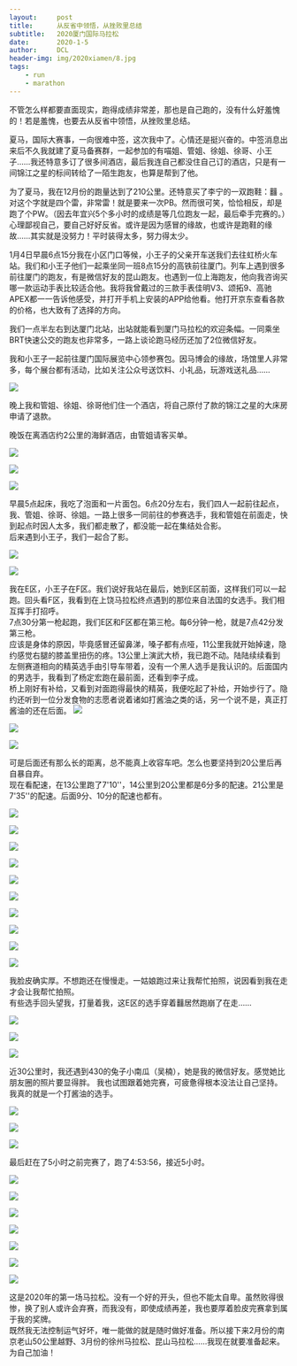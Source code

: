 ```yaml
---
layout:     post
title:      从反省中领悟，从挫败里总结
subtitle:   2020厦门国际马拉松
date:       2020-1-5
author:     DCL
header-img: img/2020xiamen/8.jpg
tags:
    - run
    - marathon
---
```

不管怎么样都要直面现实，跑得成绩非常差，那也是自己跑的，没有什么好羞愧的！若是羞愧，也要去从反省中领悟，从挫败里总结。

夏马，国际大赛事，一向很难中签，这次我中了。心情还是挺兴奋的。中签消息出来后不久我就建了夏马备赛群，一起参加的有喵姐、管姐、徐姐、徐哥、小王子……我还特意多订了很多间酒店，最后我连自己都没住自己订的酒店，只是有一间锦江之星的标间转给了一陌生跑友，也算是帮到了他。

为了夏马，我在12月份的跑量达到了210公里。还特意买了李宁的一双跑鞋：䨻 。对这个字就是四个雷，非常雷！就是要来一次PB。然而很可笑，恰恰相反，却是跑了个PW。（因去年宜兴5个多小时的成绩是等几位跑友一起，最后牵手完赛的。）心理鄙视自己，要自己好好反省。或许是因为感冒的缘故，也或许是跑鞋的缘故……其实就是没努力！平时装得太多，努力得太少。

1月4日早晨6点15分我在小区门口等候，小王子的父亲开车送我们去往虹桥火车站。我们和小王子他们一起乘坐同一班8点15分的高铁前往厦门。列车上遇到很多前往厦门的跑友，有是微信好友的昆山跑友。也遇到一位上海跑友，他向我咨询买哪一款运动手表比较适合他。我将我曾戴过的三款手表佳明V3、颂拓9、高驰APEX都一一告诉他感受，并打开手机上安装的APP给他看。他打开京东查看各款的价格，也大致有了选择的方向。

我们一点半左右到达厦门北站，出站就能看到厦门马拉松的欢迎条幅。一同乘坐BRT快速公交的跑友也非常多，一路上谈论跑马经历还加了2位微信好友。

我和小王子一起前往厦门国际展览中心领参赛包。因马博会的缘故，场馆里人非常多，每个展台都有活动，比如关注公众号送饮料、小礼品，玩游戏送礼品……

![](http://daichunlei.com/img/2020xiamen/1.jpg)

晚上我和管姐、徐姐、徐哥他们住一个酒店，将自己原付了款的锦江之星的大床房申请了退款。

晚饭在离酒店约2公里的海鲜酒店，由管姐请客买单。

![](http://daichunlei.com/img/2020xiamen/2.jpg)

![](http://daichunlei.com/img/2020xiamen/3.jpg)

![](http://daichunlei.com/img/2020xiamen/4.jpg)

早晨5点起床，我吃了泡面和一片面包。6点20分左右，我们四人一起前往起点，我、管姐、徐哥、徐姐。一路上很多一同前往的参赛选手，我和管姐在前面走，快到起点时因人太多，我们都走散了，都没能一起在集结处合影。  
后来遇到小王子，我们一起合了影。

![](http://daichunlei.com/img/2020xiamen/5.jpg) 

![](http://daichunlei.com/img/2020xiamen/6.jpg)

我在E区，小王子在F区。我们说好我站在最后，她到E区前面，这样我们可以一起跑。回头看F区，我看到在上饶马拉松终点遇到的那位来自法国的女选手。我们相互挥手打招呼。  
7点30分第一枪起跑，我们E区和F区都在第三枪。每6分钟一枪，就是7点42分发第三枪。  
应该是身体的原因，毕竟感冒还留鼻涕，嗓子都有点哑，11公里我就开始掉速，隐约感觉右腿的膝盖里扭伤的疼。13公里上演武大桥，我已跑不动。陆陆续续看到左侧赛道相向的精英选手由引导车带着，没有一个黑人选手是我认识的。后面国内的男选手，我看到了杨定宏跑在最前面，还看到李子成。   
桥上刚好有补给，又看到对面跑得最快的精英，我便吃起了补给，开始步行了。隐约还听到一位分发食物的志愿者说着诸如打酱油之类的话，另一个说不是，真正打酱油的还在后面。
![](http://daichunlei.com/img/2020xiamen/7.jpg)

![](http://daichunlei.com/img/2020xiamen/14.jpg)

![](http://daichunlei.com/img/2020xiamen/13.jpg)

可是后面还有那么长的距离，总不能真上收容车吧。怎么也要坚持到20公里后再自暴自弃。   
现在看配速，在13公里跑了7'10''，14公里到20公里都是6分多的配速。21公里是7'35''的配速。后面9分、10分的配速也都有。

![](http://daichunlei.com/img/2020xiamen/8.jpg)

![](http://daichunlei.com/img/2020xiamen/s1.jpg)

![](http://daichunlei.com/img/2020xiamen/s2.jpg)

![](http://daichunlei.com/img/2020xiamen/s3.jpg)

![](http://daichunlei.com/img/2020xiamen/s4.jpg)

![](http://daichunlei.com/img/2020xiamen/s5.jpg)

![](http://daichunlei.com/img/2020xiamen/s6.jpg)

![](http://daichunlei.com/img/2020xiamen/s7.jpg)

![](http://daichunlei.com/img/2020xiamen/s9.jpg)

![](http://daichunlei.com/img/2020xiamen/s10.jpg)

我脸皮确实厚。不想跑还在慢慢走。一姑娘跑过来让我帮忙拍照，说因看到我在走才会让我帮忙拍照。  
有些选手回头望我，打量着我，这E区的选手穿着䨻居然跑崩了在走……

![](http://daichunlei.com/img/2020xiamen/10.jpg)

![](http://daichunlei.com/img/2020xiamen/11.jpg)

![](http://daichunlei.com/img/2020xiamen/12.jpg)

近30公里时，我还遇到430的兔子小南瓜（吴楠），她是我的微信好友。感觉她比朋友圈的照片要显得胖。 我也试图跟着她完赛，可疲惫得根本没法让自己坚持。我真的就是一个打酱油的选手。

![](http://daichunlei.com/img/2020xiamen/s8.jpg)

![](http://daichunlei.com/img/2020xiamen/s11.jpg)

![](http://daichunlei.com/img/2020xiamen/s12.jpg)

最后赶在了5小时之前完赛了，跑了4:53:56，接近5小时。

![](http://daichunlei.com/img/2020xiamen/16.jpg)

![](http://daichunlei.com/img/2020xiamen/17.jpg)

![](http://daichunlei.com/img/2020xiamen/18.jpg)

![](http://daichunlei.com/img/2020xiamen/19.jpg)

![](http://daichunlei.com/img/2020xiamen/20.jpg)

![](http://daichunlei.com/img/2020xiamen/21.jpg)

![](http://daichunlei.com/img/2020xiamen/22.jpg)

这是2020年的第一场马拉松。没有一个好的开头，但也不能太自卑。虽然败得很惨，换了别人或许会弃赛，而我没有，即使成绩再差，我也要厚着脸皮完赛拿到属于我的奖牌。  
既然我无法控制运气好坏，唯一能做的就是随时做好准备。所以接下来2月份的南京老山50公里越野、3月份的徐州马拉松、昆山马拉松……我现在就要准备起来。  
为自己加油！ 

